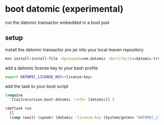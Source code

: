 # boot datomic (experimental)
run the datomic transactor embedded in a boot pod

## setup

install the datomic transactor pro jar into your local maven repository
```bash
mvn install:install-file -DgroupId=com.datomic -DartifactId=datomic-transactor-pro -Dfile=datomic-transactor-pro-0.9.5078.jar -DpomFile=pom.xml
```

add a datomic license key to your bash profile
```bash
export DATOMIC_LICENSE_KEY=<license-key>
```

add the task to your boot script
```clojure
(require
  '[tailrecursion.boot-datomic :refer [datomic]] )

(deftask run
  []
  (comp (wait) (speak) (datomic :license-key (System/getenv "DATOMIC_LICENSE_KEY")) ))
```
